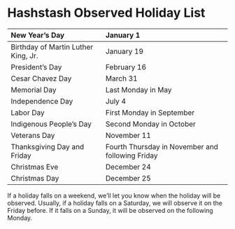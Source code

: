 # Hashstash Observed Holiday List

| New Year’s Day | January 1 |
| :--- | :--- |
| Birthday of Martin Luther King, Jr. | January 19 |
| President’s Day | February 16 |
| Cesar Chavez Day | March 31 |
| Memorial Day | Last Monday in May |
| Independence Day | July 4 |
| Labor Day | First Monday in September |
| Indigenous People’s Day | Second Monday in October |
| Veterans Day | November 11 |
| Thanksgiving Day and Friday | Fourth Thursday in November and following Friday |
| Christmas Eve | December 24 |
| Christmas Day | December 25 |

If a holiday falls on a weekend, we’ll let you know when the holiday will be observed. Usually, if a holiday falls on a Saturday, we will observe it on the Friday before. If it falls on a Sunday, it will be observed on the following Monday.

